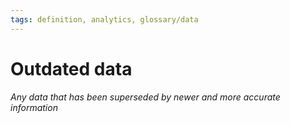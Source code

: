 ```yaml
---
tags: definition, analytics, glossary/data
---
```

#  Outdated data
*Any data that has been superseded by newer and more accurate information*